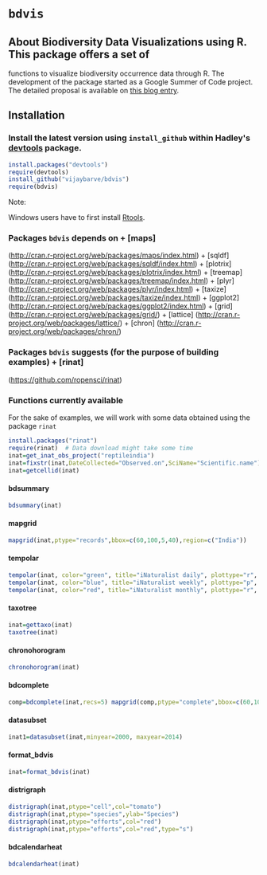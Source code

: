 
# `bdvis`


## About Biodiversity Data Visualizations using R. This package offers a set of
functions to visualize biodiversity occurrence data through R. The development
of the package started as a Google Summer of Code project. The detailed proposal
is available on [this blog
entry](http://vijaybarve.wordpress.com/2013/04/29/gsoc-proposal-2013-biodiversity-visualizations-using-r/).

## Installation

### Install the latest version using `install_github` within Hadley's [devtools](https://github.com/hadley/devtools) package.

```r
install.packages("devtools") 
require(devtools)
install_github("vijaybarve/bdvis") 
require(bdvis) 
```

Note:

Windows users have to first install
[Rtools](http://cran.r-project.org/bin/windows/Rtools/).

### Packages `bdvis` depends on + [maps]
(http://cran.r-project.org/web/packages/maps/index.html) + [sqldf]
(http://cran.r-project.org/web/packages/sqldf/index.html) + [plotrix]
(http://cran.r-project.org/web/packages/plotrix/index.html) + [treemap]
(http://cran.r-project.org/web/packages/treemap/index.html) + [plyr]
(http://cran.r-project.org/web/packages/plyr/index.html) + [taxize]
(http://cran.r-project.org/web/packages/taxize/index.html) + [ggplot2]
(http://cran.r-project.org/web/packages/ggplot2/index.html) + [grid]
(http://cran.r-project.org/web/packages/grid/) + [lattice]
(http://cran.r-project.org/web/packages/lattice/) + [chron]
(http://cran.r-project.org/web/packages/chron/)

### Packages `bdvis` suggests (for the purpose of building examples) + [rinat]
(https://github.com/ropensci/rinat)


### Functions currently available

For the sake of examples, we will work with some data obtained using the package
`rinat`

```r 
install.packages("rinat") 
require(rinat)  # Data download might take some time
inat=get_inat_obs_project("reptileindia") 
inat=fixstr(inat,DateCollected="Observed.on",SciName="Scientific.name") 
inat=getcellid(inat) 
```

#### bdsummary

```r
bdsummary(inat) 
```

#### mapgrid

```r 
mapgrid(inat,ptype="records",bbox=c(60,100,5,40),region=c("India")) 
```

#### tempolar 
```r 
tempolar(inat, color="green", title="iNaturalist daily", plottype="r", timescale="d") 
tempolar(inat, color="blue", title="iNaturalist weekly", plottype="p", timescale="w") 
tempolar(inat, color="red", title="iNaturalist monthly", plottype="r", timescale="m") 
``` 

#### taxotree

```r 
inat=gettaxo(inat) 
taxotree(inat) 
```

#### chronohorogram

```r 
chronohorogram(inat) 
```

#### bdcomplete

```r 
comp=bdcomplete(inat,recs=5) mapgrid(comp,ptype="complete",bbox=c(60,100,5,40),region=c("India"))
```

#### datasubset

```r 
inat1=datasubset(inat,minyear=2000, maxyear=2014) 
```

#### format_bdvis

```r 
inat=format_bdvis(inat) 
```

#### distrigraph

```r 
distrigraph(inat,ptype="cell",col="tomato") 
distrigraph(inat,ptype="species",ylab="Species") 
distrigraph(inat,ptype="efforts",col="red") 
distrigraph(inat,ptype="efforts",col="red",type="s") 
``` 

#### bdcalendarheat

```r 
bdcalendarheat(inat) 
```